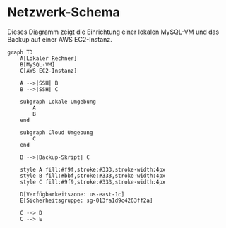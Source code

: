 # Netzwerk-Schema

Dieses Diagramm zeigt die Einrichtung einer lokalen MySQL-VM und das Backup auf einer AWS EC2-Instanz.

```mermaid
graph TD
    A[Lokaler Rechner]
    B[MySQL-VM]
    C[AWS EC2-Instanz]

    A -->|SSH| B
    B -->|SSH| C

    subgraph Lokale Umgebung
        A
        B
    end

    subgraph Cloud Umgebung
        C
    end

    B -->|Backup-Skript| C

    style A fill:#f9f,stroke:#333,stroke-width:4px
    style B fill:#bbf,stroke:#333,stroke-width:4px
    style C fill:#9f9,stroke:#333,stroke-width:4px
    
    D[Verfügbarkeitszone: us-east-1c]
    E[Sicherheitsgruppe: sg-013fa1d9c4263ff2a]

    C --> D
    C --> E

